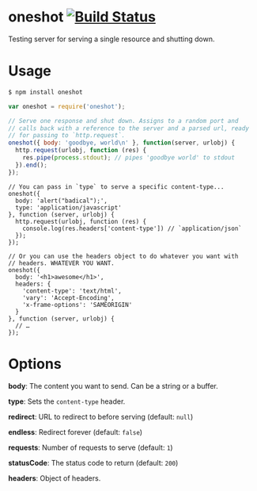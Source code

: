# oneshot [![Build Status](https://secure.travis-ci.org/brianloveswords/oneshot.png?branch=master)](http://travis-ci.org/brianloveswords/oneshot)

Testing server for serving a single resource and shutting down.

# Usage

```bash
$ npm install oneshot
```

```js
var oneshot = require('oneshot');

// Serve one response and shut down. Assigns to a random port and
// calls back with a reference to the server and a parsed url, ready
// for passing to `http.request`.
oneshot({ body: 'goodbye, world\n' }, function(server, urlobj) {
  http.request(urlobj, function (res) {
    res.pipe(process.stdout); // pipes 'goodbye world' to stdout
  }).end();
});
```

```
// You can pass in `type` to serve a specific content-type...
oneshot({
  body: 'alert("badical");',
  type: 'application/javascript'
}, function (server, urlobj) {
  http.request(urlobj, function (res) {
    console.log(res.headers['content-type']) // `application/json`
  });
});
```

```
// Or you can use the headers object to do whatever you want with
// headers. WHATEVER YOU WANT.
oneshot({
  body: '<h1>awesome</h1>',
  headers: {
    'content-type': 'text/html',
    'vary': 'Accept-Encoding',
    'x-frame-options': 'SAMEORIGIN'
  }
}, function (server, urlobj) {
  // …
});
```

# Options
**body**: The content you want to send. Can be a string or a buffer.

**type**: Sets the `content-type` header.

**redirect**: URL to redirect to before serving (default: `null`)

**endless**: Redirect forever (default: `false`)

**requests**: Number of requests to serve (default: `1`)

**statusCode**: The status code to return (default: `200`)

**headers**: Object of headers.
